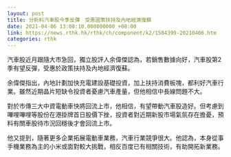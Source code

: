 ```yaml
---
layout: post
title: 分析料汽車股今季反彈　受惠國策扶持及內地經濟復蘇
date: 2021-04-06 13:08:10.000000000 +08:00
link: https://news.rthk.hk/rthk/ch/component/k2/1584399-20210406.htm
categories: rthk
---
```


汽車股近月跟隨大市急回，獨立股評人余偉傑認為，若銷售數據向好，汽車股第2季有望反彈，受惠於政策扶持及內地經濟復蘇。

余偉傑指出，內地計劃加快充電建設基礎投資，加上扶持消費板塊，都利好汽車行業。雖然近期晶片短缺令投資者憂慮汽車產量，但他相信中長線問題不大。

對於市傳三大中資電動車快將回流上市，他相信，有望帶動汽車股造好。但考慮到嗶哩嗶哩等股份在港掛牌首日股價下挫，投資者對近期新股市場氣氛存在擔憂，預料有關車股待市況回穩後才會回流上市。

他又提到，隨著更多企業拓展電動車業務，汽車行業競爭很大。他認為，本身從事手機業務為主的小米或面對較大挑戰，相反百度已有相關技術，有助開拓新業務。
